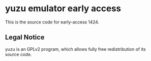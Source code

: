 yuzu emulator early access
=============

This is the source code for early-access 1424.

## Legal Notice

yuzu is an GPLv2 program, which allows fully free redistribution of its source code.
